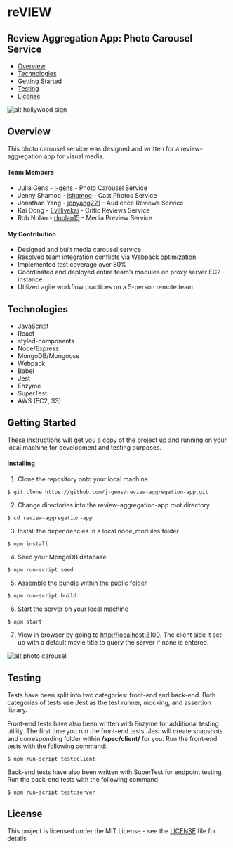 #  reVIEW
## Review Aggregation App: Photo Carousel Service

* [Overview](https://github.com/j-gens/review-aggregation-app#overview)
* [Technologies](https://github.com/j-gens/review-aggregation-app#technologies)
* [Getting Started](https://github.com/j-gens/review-aggregation-app#getting-started)
* [Testing](https://github.com/j-gens/review-aggregation-app#testing)
* [License](https://github.com/j-gens/review-aggregation-app#license)

![alt hollywood sign](https://j-gens-portfolio.s3-us-west-1.amazonaws.com/review-gen.jpg)

## Overview

This photo carousel service was designed and written for a review-aggregation app for visual media.

#### Team Members

* Julia Gens - [j-gens](https://github.com/j-gens) - Photo Carousel Service
* Jenny Shamoo - [jshamoo](https://github.com/jshamoo) - Cast Photos Service
* Jonathan Yang - [jonyang221](https://github.com/jonyang221) - Audience Reviews Service
* Kai Dong - [Evillivekai](https://github.com/Evillivekai) - Critic Reviews Service
* Rob Nolan - [rlnolan15](https://github.com/rlnolan15) - Media Preview Service

#### My Contribution

* Designed and built media carousel service
* Resolved team integration conflicts via Webpack optimization
* Implemented test coverage over 80%
* Coordinated and deployed entire team’s modules on proxy server EC2 instance
* Utilized agile workflow practices on a 5-person remote team

## Technologies

* JavaScript
* React
* styled-components
* Node/Express
* MongoDB/Mongoose
* Webpack
* Babel
* Jest
* Enzyme
* SuperTest
* AWS (EC2, S3)

## Getting Started

These instructions will get you a copy of the project up and running on your local machine for development and testing purposes.

#### Installing

1. Clone the repository onto your local machine
```
$ git clone https://github.com/j-gens/review-aggregation-app.git
```
2. Change directories into the review-aggregation-app root directory
```
$ cd review-aggregation-app
```
3. Install the dependencies in a local node_modules folder
```
$ npm install
```
4. Seed your MongoDB database
```
$ npm run-script seed
```
5. Assemble the bundle within the public folder
```
$ npm run-script build
```
6. Start the server on your local machine
```
$ npm start
```
7. View in browser by going to [http://localhost:3100](http://localhost:3100).  The client side it set up with a default movie title to query the server if none is entered.

![alt photo carousel](https://j-gens-portfolio.s3-us-west-1.amazonaws.com/review-preview.png)

## Testing

Tests have been split into two categories: front-end and back-end.  Both categories of tests use Jest as the test runner, mocking, and assertion library.

Front-end tests have also been written with Enzyme for additional testing utility.  The first time you run the front-end tests, Jest will create snapshots and corresponding folder within **/spec/client/** for you.  Run the front-end tests with the following command:
```
$ npm run-script test:client
```
Back-end tests have also been written with SuperTest for endpoint testing.  Run the back-end tests with the following command:
```
$ npm run-script test:server
```

## License

This project is licensed under the MIT License - see the [LICENSE](https://github.com/j-gens/review-aggregation-app/blob/master/LICENSE) file for details
